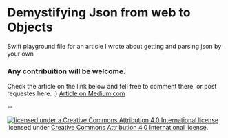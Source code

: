 # Demystifying Json from web to Objects
Swift playground file for an article I wrote about getting and parsing json by your own

### Any contribuition will be welcome.
 
Check the article on the link below and fell free to comment there, or post requestes here. ;)
[Article on Medium.com](https://medium.com/@danielbonates/demystifying-json-from-web-to-objects-70897196fe6f#.h1a7bqsk7)

--
<p class="copyright text-muted"><a rel="license" href="http://creativecommons.org/licenses/by-nc/4.0/"><img alt="licensed under a Creative Commons Attribution 4.0 International license" style="border-width:0; display: inline;" src="https://i.creativecommons.org/l/by-nc/4.0/88x31.png" /></a><br />licensed under <a rel="license" href="http://creativecommons.org/licenses/by-nc/4.0/">Creative Commons Attribution 4.0 International license</a>.</p>